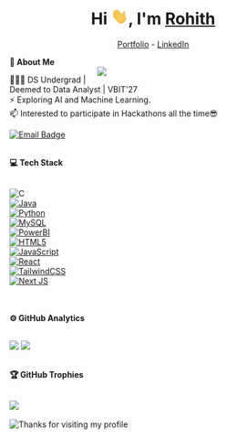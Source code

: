 
<h1 align="center"> Hi <img  src="https://raw.githubusercontent.com/ABSphreak/ABSphreak/master/gifs/Hi.gif" width="30px">, I'm <a href="https://www.linkedin.com/in/rohith-dachepally/">Rohith</a> </h1>

<!--- Adding Header Elements -->
<p align="center">
  <a href="https://rohith-dachepally-portfolio.vercel.app">Portfolio</a> -
  <a href="https://www.linkedin.com/in/rohith-dachepally/">LinkedIn</a> 
</p>

<summary><b>💫 About Me</b></summary>

 <img src="https://raw.githubusercontent.com/sanjay-kv/sanjay-kv/main/Assets/illustration.png" min-width="300px" max-width="300px" width="350px" align="right">
 
👨🏻‍💻 DS Undergrad | Deemed to  Data Analyst | VBIT'27<br>
⚡ Exploring AI and Machine Learning.<br>
📫 Interested to participate in Hackathons all the time😎<br>

  [![Email Badge](https://img.shields.io/badge/-rohithdachepally@gmail.com-c14438?style=flat-square&logo=Gmail&logoColor=white)](mailto:rohithdachepally@gmail.com)
<br/> <br/>

<!--- Profile views::::
<p align="left"> <img src="https://komarev.com/ghpvc/?username=anshi05&label=Profile%20views&color=0e75b6&style=flat" alt="anshi05" /> </p>
--->

<summary><b>💻 Tech Stack</b></summary><br>

![![C](https://img.shields.io/badge/c-%2300599C.svg?style=for-the-badge&logo=c&logoColor=white)](https://img.shields.io/badge/c-%2300599C.svg?style=for-the-badge&logo=c&logoColor=white)  
[![Java](https://img.shields.io/badge/java-%23ED8B00.svg?style=for-the-badge&logo=java&logoColor=white)](https://img.shields.io/badge/java-%23ED8B00.svg?style=for-the-badge&logo=java&logoColor=white)  
[![Python](https://img.shields.io/badge/python-3670A0?style=for-the-badge&logo=python&logoColor=ffdd54)](https://img.shields.io/badge/python-3670A0?style=for-the-badge&logo=python&logoColor=ffdd54)  
[![MySQL](https://img.shields.io/badge/mysql-%2300f.svg?style=for-the-badge&logo=mysql&logoColor=white)](https://img.shields.io/badge/mysql-%2300f.svg?style=for-the-badge&logo=mysql&logoColor=white)  
[![PowerBI](https://img.shields.io/badge/power%20bi-%23F2C811.svg?style=for-the-badge&logo=powerbi&logoColor=white)](https://img.shields.io/badge/power%20bi-%23F2C811.svg?style=for-the-badge&logo=powerbi&logoColor=white)  
[![HTML5](https://img.shields.io/badge/html5-%23E34F26.svg?style=for-the-badge&logo=html5&logoColor=white)](https://img.shields.io/badge/html5-%23E34F26.svg?style=for-the-badge&logo=html5&logoColor=white)  
[![JavaScript](https://img.shields.io/badge/javascript-%23323330.svg?style=for-the-badge&logo=javascript&logoColor=%23F7DF1E)](https://img.shields.io/badge/javascript-%23323330.svg?style=for-the-badge&logo=javascript&logoColor=%23F7DF1E)  
[![React](https://img.shields.io/badge/react-%2320232a.svg?style=for-the-badge&logo=react&logoColor=%2361DAFB)](https://img.shields.io/badge/react-%2320232a.svg?style=for-the-badge&logo=react&logoColor=%2361DAFB)  
[![TailwindCSS](https://img.shields.io/badge/tailwindcss-%2338B2AC.svg?style=for-the-badge&logo=tailwind-css&logoColor=white)](https://img.shields.io/badge/tailwindcss-%2338B2AC.svg?style=for-the-badge&logo=tailwind-css&logoColor=white)  
[![Next JS](https://img.shields.io/badge/Next-black?style=for-the-badge&logo=next.js&logoColor=white)](https://img.shields.io/badge/Next-black?style=for-the-badge&logo=next.js&logoColor=white)  
<br/><br/>

 <summary><b>⚙️ GitHub Analytics</b></summary><br>

![](https://github-readme-streak-stats.herokuapp.com/?user=bachi-2006&theme=merko&hide_border=false)
![](https://github-readme-stats.vercel.app/api?username=bachi-2006&count_private=true&show_icons=true&hide_border=true&theme=react)
<br><br>
  
 <summary><b>🏆 GitHub Trophies</b></summary><br>
 
![](https://github-profile-trophy.vercel.app/?username=bachi-2006&theme=onestar&no-frame=true&no-bg=false&margin-w=4)


<img height="120" alt="Thanks for visiting my profile" width="100%" src="https://github.com/dibyendu415/dibyendu415/blob/master/marquee.svg" />



